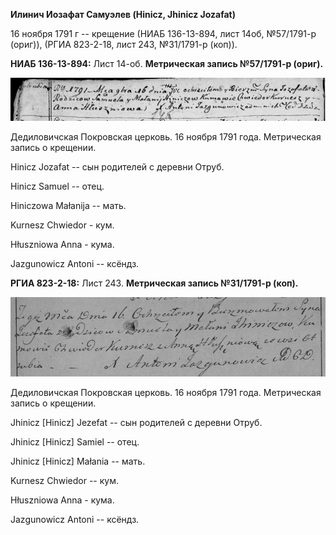 **Илинич Иозафат Самуэлев (Hinicz, Jhinicz Jozafat)**

16 ноября 1791 г -- крещение (НИАБ 136-13-894, лист 14об, №57/1791-р
(ориг)), (РГИА 823-2-18, лист 243, №31/1791-р (коп)).

**НИАБ 136-13-894:** Лист 14-об. **Метрическая запись №57/1791-р
(ориг).**

![](./media/6f9b5199b42ff7e750f123cf84c597c9dc1da725.png)

Дедиловичская Покровская церковь. 16 ноября 1791 года. Метрическая
запись о крещении.

Hinicz Jozafat -- сын родителей с деревни Отруб.

Hinicz Samuel -- отец.

Hiniczowa Małanija -- мать.

Kurnesz Chwiedor - кум.

Hłuszniowa Anna - кума.

Jazgunowicz Antoni -- ксёндз.

**РГИА 823-2-18:** Лист 243. **Метрическая запись №31/1791-р (коп).**

![](./media/c6aff8726725bba677fa0de6f7c5fd22be97eb37.png)

Дедиловичская Покровская церковь. 16 ноября 1791 года. Метрическая
запись о крещении.

Jhinicz \[Hinicz\] Jezefat -- сын родителей с деревни Отруб.

Jhinicz \[Hinicz\] Samiel -- отец.

Jhinicz \[Hinicz\] Małania -- мать.

Kurnesz Chwiedor -- кум.

Hłuszniowa Anna - кума.

Jazgunowicz Antoni -- ксёндз.
